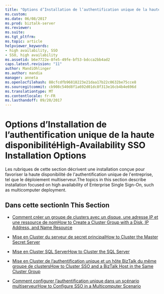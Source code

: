 ```yaml
---
title: "Options d’Installation de l’authentification unique de la haute disponibilité | Documents Microsoft"
ms.custom: 
ms.date: 06/08/2017
ms.prod: biztalk-server
ms.reviewer: 
ms.suite: 
ms.tgt_pltfrm: 
ms.topic: article
helpviewer_keywords:
- high availability, SSO
- SSO, high availability
ms.assetid: b6e7722e-8fe5-49fe-bf53-bdcca2bb4ad2
caps.latest.revision: "11"
author: MandiOhlinger
ms.author: mandia
manager: anneta
ms.openlocfilehash: 88cfcdfb96818223e21daa17b22c0632be75cce8
ms.sourcegitcommit: cb908c540d8f1a692d01dc8f313e16cb4b4e696d
ms.translationtype: MT
ms.contentlocale: fr-FR
ms.lasthandoff: 09/20/2017
---
```

# <a name="high-availability-sso-installation-options"></a><span data-ttu-id="a42e8-102">Options d’Installation de l’authentification unique de la haute disponibilité</span><span class="sxs-lookup"><span data-stu-id="a42e8-102">High-Availability SSO Installation Options</span></span>
<span data-ttu-id="a42e8-103">Les rubriques de cette section décrivent une installation conçue pour favoriser la haute disponibilité de l'authentification unique de l'entreprise, tel que le déploiement multiserveur.</span><span class="sxs-lookup"><span data-stu-id="a42e8-103">The topics in this section describe installation focused on high availability of Enterprise Single Sign-On, such as multicomputer deployment.</span></span>  
  
## <a name="in-this-section"></a><span data-ttu-id="a42e8-104">Dans cette section</span><span class="sxs-lookup"><span data-stu-id="a42e8-104">In This Section</span></span>  
  
-   [<span data-ttu-id="a42e8-105">Comment créer un groupe de clusters avec un disque, une adresse IP et une ressource de nom</span><span class="sxs-lookup"><span data-stu-id="a42e8-105">How to Create a Cluster Group with a Disk, IP Address, and Name Resource</span></span>](../core/how-to-create-a-cluster-group-with-a-disk-ip-address-and-name-resource1.md)  
  
-   [<span data-ttu-id="a42e8-106">Mise en Cluster du serveur de secret principal</span><span class="sxs-lookup"><span data-stu-id="a42e8-106">How to Cluster the Master Secret Server</span></span>](../core/how-to-cluster-the-master-secret-server1.md)  
  
-   [<span data-ttu-id="a42e8-107">Mise en Cluster SQL Server</span><span class="sxs-lookup"><span data-stu-id="a42e8-107">How to Cluster the SQL Server</span></span>](../core/how-to-cluster-the-sql-server.md)  
  
-   [<span data-ttu-id="a42e8-108">Mise en Cluster de l’authentification unique et un hôte BizTalk du même groupe de clusters</span><span class="sxs-lookup"><span data-stu-id="a42e8-108">How to Cluster SSO and a BizTalk Host in the Same Cluster Group</span></span>](../core/how-to-cluster-sso-and-a-biztalk-host-in-the-same-cluster-group1.md)  
  
-   [<span data-ttu-id="a42e8-109">Comment configurer l’authentification unique dans un scénario multiserveur</span><span class="sxs-lookup"><span data-stu-id="a42e8-109">How to Configure SSO in a Multicomputer Scenario</span></span>](../core/how-to-configure-sso-in-a-multicomputer-scenario.md)